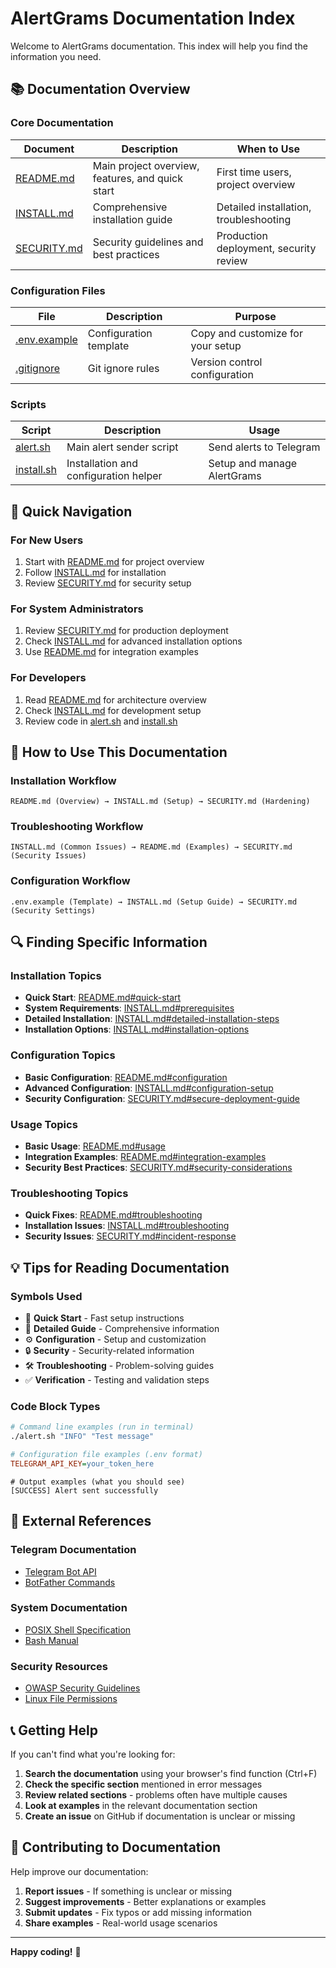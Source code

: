# AlertGrams Documentation Index

Welcome to AlertGrams documentation. This index will help you find the information you need.

## 📚 Documentation Overview

### Core Documentation

| Document | Description | When to Use |
|----------|-------------|-------------|
| [README.md](README.md) | Main project overview, features, and quick start | First time users, project overview |
| [INSTALL.md](INSTALL.md) | Comprehensive installation guide | Detailed installation, troubleshooting |
| [SECURITY.md](SECURITY.md) | Security guidelines and best practices | Production deployment, security review |

### Configuration Files

| File | Description | Purpose |
|------|-------------|---------|
| [.env.example](.env.example) | Configuration template | Copy and customize for your setup |
| [.gitignore](.gitignore) | Git ignore rules | Version control configuration |

### Scripts

| Script | Description | Usage |
|--------|-------------|-------|
| [alert.sh](alert.sh) | Main alert sender script | Send alerts to Telegram |
| [install.sh](install.sh) | Installation and configuration helper | Setup and manage AlertGrams |

## 🚀 Quick Navigation

### For New Users
1. Start with [README.md](README.md) for project overview
2. Follow [INSTALL.md](INSTALL.md) for installation
3. Review [SECURITY.md](SECURITY.md) for security setup

### For System Administrators
1. Review [SECURITY.md](SECURITY.md) for production deployment
2. Check [INSTALL.md](INSTALL.md) for advanced installation options
3. Use [README.md](README.md) for integration examples

### For Developers
1. Read [README.md](README.md) for architecture overview
2. Check [INSTALL.md](INSTALL.md) for development setup
3. Review code in [alert.sh](alert.sh) and [install.sh](install.sh)

## 📖 How to Use This Documentation

### Installation Workflow
```
README.md (Overview) → INSTALL.md (Setup) → SECURITY.md (Hardening)
```

### Troubleshooting Workflow
```
INSTALL.md (Common Issues) → README.md (Examples) → SECURITY.md (Security Issues)
```

### Configuration Workflow
```
.env.example (Template) → INSTALL.md (Setup Guide) → SECURITY.md (Security Settings)
```

## 🔍 Finding Specific Information

### Installation Topics
- **Quick Start**: [README.md#quick-start](README.md#-quick-start)
- **System Requirements**: [INSTALL.md#prerequisites](INSTALL.md#-prerequisites)
- **Detailed Installation**: [INSTALL.md#detailed-installation-steps](INSTALL.md#-detailed-installation-steps)
- **Installation Options**: [INSTALL.md#installation-options](INSTALL.md#-installation-options)

### Configuration Topics
- **Basic Configuration**: [README.md#configuration](README.md#-configuration)
- **Advanced Configuration**: [INSTALL.md#configuration-setup](INSTALL.md#-configuration-setup)
- **Security Configuration**: [SECURITY.md#secure-deployment-guide](SECURITY.md#-secure-deployment-guide)

### Usage Topics
- **Basic Usage**: [README.md#usage](README.md#-usage)
- **Integration Examples**: [README.md#integration-examples](README.md#-integration-examples)
- **Security Best Practices**: [SECURITY.md#security-considerations](SECURITY.md#️-security-considerations)

### Troubleshooting Topics
- **Quick Fixes**: [README.md#troubleshooting](README.md#️-troubleshooting)
- **Installation Issues**: [INSTALL.md#troubleshooting](INSTALL.md#-troubleshooting)
- **Security Issues**: [SECURITY.md#incident-response](SECURITY.md#-incident-response)

## 💡 Tips for Reading Documentation

### Symbols Used
- 🚀 **Quick Start** - Fast setup instructions
- 📖 **Detailed Guide** - Comprehensive information
- ⚙️ **Configuration** - Setup and customization
- 🔒 **Security** - Security-related information
- 🛠️ **Troubleshooting** - Problem-solving guides
- ✅ **Verification** - Testing and validation steps

### Code Block Types
```bash
# Command line examples (run in terminal)
./alert.sh "INFO" "Test message"
```

```ini
# Configuration file examples (.env format)
TELEGRAM_API_KEY=your_token_here
```

```
# Output examples (what you should see)
[SUCCESS] Alert sent successfully
```

## 🔗 External References

### Telegram Documentation
- [Telegram Bot API](https://core.telegram.org/bots/api)
- [BotFather Commands](https://core.telegram.org/bots#6-botfather)

### System Documentation
- [POSIX Shell Specification](https://pubs.opengroup.org/onlinepubs/9699919799/)
- [Bash Manual](https://www.gnu.org/software/bash/manual/)

### Security Resources
- [OWASP Security Guidelines](https://owasp.org/)
- [Linux File Permissions](https://wiki.archlinux.org/title/File_permissions_and_attributes)

## 📞 Getting Help

If you can't find what you're looking for:

1. **Search the documentation** using your browser's find function (Ctrl+F)
2. **Check the specific section** mentioned in error messages
3. **Review related sections** - problems often have multiple causes
4. **Look at examples** in the relevant documentation section
5. **Create an issue** on GitHub if documentation is unclear or missing

## 🤝 Contributing to Documentation

Help improve our documentation:

1. **Report issues** - If something is unclear or missing
2. **Suggest improvements** - Better explanations or examples
3. **Submit updates** - Fix typos or add missing information
4. **Share examples** - Real-world usage scenarios

---

**Happy coding!** 🎉
